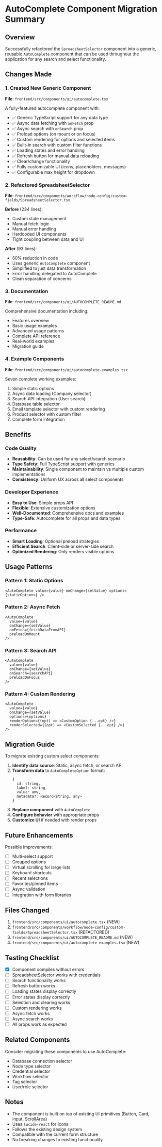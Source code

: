 # AutoComplete Component Migration Summary

## Overview

Successfully refactored the `SpreadsheetSelector` component into a generic, reusable `AutoComplete` component that can be used throughout the application for any search and select functionality.

## Changes Made

### 1. Created New Generic Component

**File**: `frontend/src/components/ui/autocomplete.tsx`

A fully-featured autocomplete component with:

- ✅ Generic TypeScript support for any data type
- ✅ Async data fetching with `onFetch` prop
- ✅ Async search with `onSearch` prop
- ✅ Preload options (on mount or on focus)
- ✅ Custom rendering for options and selected items
- ✅ Built-in search with custom filter functions
- ✅ Loading states and error handling
- ✅ Refresh button for manual data reloading
- ✅ Clear/change functionality
- ✅ Fully customizable UI (icons, placeholders, messages)
- ✅ Configurable max height for dropdown

### 2. Refactored SpreadsheetSelector

**File**: `frontend/src/components/workflow/node-config/custom-fields/SpreadsheetSelector.tsx`

**Before** (234 lines):

- Custom state management
- Manual fetch logic
- Manual error handling
- Hardcoded UI components
- Tight coupling between data and UI

**After** (93 lines):

- 60% reduction in code
- Uses generic `AutoComplete` component
- Simplified to just data transformation
- Error handling delegated to AutoComplete
- Clean separation of concerns

### 3. Documentation

**File**: `frontend/src/components/ui/AUTOCOMPLETE_README.md`

Comprehensive documentation including:

- Features overview
- Basic usage examples
- Advanced usage patterns
- Complete API reference
- Real-world examples
- Migration guide

### 4. Example Components

**File**: `frontend/src/components/ui/autocomplete-examples.tsx`

Seven complete working examples:

1. Simple static options
2. Async data loading (Company selector)
3. Search API integration (User search)
4. Database table selector
5. Email template selector with custom rendering
6. Product selector with custom filter
7. Complete form integration

## Benefits

### Code Quality

- **Reusability**: Can be used for any select/search scenario
- **Type Safety**: Full TypeScript support with generics
- **Maintainability**: Single component to maintain vs multiple custom implementations
- **Consistency**: Uniform UX across all select components

### Developer Experience

- **Easy to Use**: Simple props API
- **Flexible**: Extensive customization options
- **Well-Documented**: Comprehensive docs and examples
- **Type-Safe**: Autocomplete for all props and data types

### Performance

- **Smart Loading**: Optional preload strategies
- **Efficient Search**: Client-side or server-side search
- **Optimized Rendering**: Only renders visible options

## Usage Patterns

### Pattern 1: Static Options

```tsx
<AutoComplete value={value} onChange={setValue} options={staticOptions} />
```

### Pattern 2: Async Fetch

```tsx
<AutoComplete
  value={value}
  onChange={setValue}
  onFetch={fetchDataFromAPI}
  preloadOnMount
/>
```

### Pattern 3: Search API

```tsx
<AutoComplete
  value={value}
  onChange={setValue}
  onSearch={searchAPI}
  preloadOnFocus
/>
```

### Pattern 4: Custom Rendering

```tsx
<AutoComplete
  value={value}
  onChange={setValue}
  options={options}
  renderOption={(opt) => <CustomOption {...opt} />}
  renderSelected={(opt) => <CustomSelected {...opt} />}
/>
```

## Migration Guide

To migrate existing custom select components:

1. **Identify data source**: Static, async fetch, or search API
2. **Transform data** to `AutoCompleteOption` format:
   ```tsx
   {
     id: string,
     label: string,
     value: any,
     metadata?: Record<string, any>
   }
   ```
3. **Replace component** with `AutoComplete`
4. **Configure behavior** with appropriate props
5. **Customize UI** if needed with render props

## Future Enhancements

Possible improvements:

- [ ] Multi-select support
- [ ] Grouped options
- [ ] Virtual scrolling for large lists
- [ ] Keyboard shortcuts
- [ ] Recent selections
- [ ] Favorites/pinned items
- [ ] Async validation
- [ ] Integration with form libraries

## Files Changed

1. `frontend/src/components/ui/autocomplete.tsx` (NEW)
2. `frontend/src/components/workflow/node-config/custom-fields/SpreadsheetSelector.tsx` (REFACTORED)
3. `frontend/src/components/ui/AUTOCOMPLETE_README.md` (NEW)
4. `frontend/src/components/ui/autocomplete-examples.tsx` (NEW)

## Testing Checklist

- [x] Component compiles without errors
- [ ] SpreadsheetSelector works with credentials
- [ ] Search functionality works
- [ ] Refresh button works
- [ ] Loading states display correctly
- [ ] Error states display correctly
- [ ] Selection and clearing works
- [ ] Custom rendering works
- [ ] Async fetch works
- [ ] Async search works
- [ ] All props work as expected

## Related Components

Consider migrating these components to use AutoComplete:

- Database connection selector
- Node type selector
- Credential selector
- Workflow selector
- Tag selector
- User/role selector

## Notes

- The component is built on top of existing UI primitives (Button, Card, Input, ScrollArea)
- Uses `lucide-react` for icons
- Follows the existing design system
- Compatible with the current form structure
- No breaking changes to existing functionality
